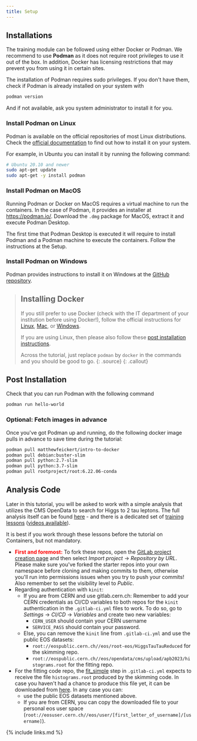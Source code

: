 ```yaml
---
title: Setup
---
```


## Installations

The training module can be followed using either Docker or Podman. We recommend to use **Podman** as it
does not require root privileges to use it out of the box. In addition, Docker has licensing restrictions that
may prevent you from using it in certain sites.

The installation of Podman requires sudo privileges. If you don't have them, check if Podman is already installed on your system
with
```bash
podman version
```
And if not available, ask you system administrator to install it for you.

### Install Podman on Linux

Podman is available on the official repositories of most Linux distributions. Check the
[official documentation](https://podman.io/docs/installation#installing-on-linux)
to find out how to install it on your system.

For example, in Ubuntu you can install it by running the following command:
```bash
# Ubuntu 20.10 and newer
sudo apt-get update
sudo apt-get -y install podman
```

### Install Podman on MacOS

Running Podman or Docker on MacOS requires a virtual machine to run the containers.
In the case of Podman, it provides an installer at https://podman.io/. Download the `.dmg` package for MacOS, extract
it and execute Podman Desktop.

The first time that Podman Desktop is executed it will require to
install Podman and a Podman machine to execute the containers. Follow the instructions at the Setup.


### Install Podman on Windows

Podman provides instructions to install it on Windows at the [GitHub repository](https://github.com/containers/podman/blob/main/docs/tutorials/podman-for-windows.md).


> ## Installing Docker
>
> If you still prefer to use Docker (check with the IT department of your institution before using Docker!),
> follow the official instructions for [Linux](https://docs.docker.com/engine/install/#server), [Mac](https://docs.docker.com/desktop/install/mac-install/), or [Windows](https://docs.docker.com/desktop/install/windows-install/).
>
> If you are using Linux, then please also follow these [post installation instructions](https://docs.docker.com/engine/install/linux-postinstall/).
>
> Across the tutorial, just replace `podman` by `docker` in the commands and you should be good to go.
>{: .source}
{: .callout}


## Post Installation

Check that you can run Podman with the following command
```bash
podman run hello-world
```

### Optional: Fetch images in advance

Once you've got Podman up and running, do the following docker image pulls in advance to save time during the tutorial:

~~~bash
podman pull matthewfeickert/intro-to-docker
podman pull debian:buster-slim
podman pull python:2.7-slim
podman pull python:3.7-slim
podman pull rootproject/root:6.22.06-conda
~~~

## Analysis Code

Later in this tutorial, you will be asked to work with a simple analysis that utilizes the CMS OpenData to search for Higgs to 2 tau leptons.
The full analysis itself can be found [here](https://github.com/hsf-training/hsf-training-cms-analysis) - and there is a dedicated set of [training lessons](https://hsf-training.github.io/hsf-training-cms-analysis-webpage/index.html) ([videos available](https://www.youtube.com/watch?v=gplMywJAFDI&list=PLKZ9c4ONm-Vk0wnDKaaovoEkOk3PVdL0V)).

It is best if you work through these lessons before the tutorial on Containers, but not mandatory.

* **<font color="red">First and foremost:</font>** To fork these repos, open the  [GitLab project creation page](https://gitlab.cern.ch/projects/new) and then select _Import project_ -> _Repository by URL_. Please make sure you've forked the starter repos into your own namespace before cloning and making commits to them, otherwise you'll run into permissions issues when you try to push your commits! Also remember to set the visibility level to _Public_.
* Regarding authentication with ``kinit``:
  * If you are from CERN and use gitlab.cern.ch: Remember to add your CERN credentials as CI/CD variables to
    both repos for the `kinit` authentication in the `.gitlab-ci.yml` files to work.
    To do so, go to _Settings_ -> _CI/CD_ -> _Variables_ and create two new variables:
     * `CERN_USER` should contain your CERN username
     * `SERVICE_PASS` should contain your password.
  * Else, you can remove the ``kinit`` line from `.gitlab-ci.yml` and use the public EOS datasets:
    * `root://eospublic.cern.ch//eos/root-eos/HiggsTauTauReduced` for the skimming repo.
    * `root://eospublic.cern.ch//eos/opendata/cms/upload/apb2023/histograms.root` for the fitting repo.
* For the fitting code repo, the [fit_simple](https://github.com/hsf-training/hsf-training-cms-analysis-snapshot-stats/blob/master/.gitlab-ci.yml#L5) step in `.gitlab-ci.yml` expects to receive the file `histograms.root` produced by the skimming code. In case you haven't had a chance to produce this file yet, it can be downloaded from [here](https://eospublichttp.cern.ch//eos/opendata/cms/upload/apb2023/histograms.root). In any case you can:
  * use the public EOS datasets mentioned above.
  * If you are from CERN, you can copy the downloaded file to your personal eos user space (`root://eosuser.cern.ch//eos/user/[first_letter_of_username]/[username]`).

{% include links.md %}
